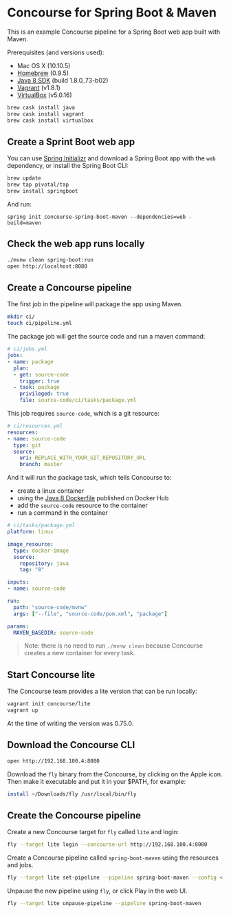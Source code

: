 # Concourse for Spring Boot & Maven

This is an example Concourse pipeline for a Spring Boot web app built with Maven.

Prerequisites (and versions used):

- Mac OS X (10.10.5)
- [Homebrew] (0.9.5)
- [Java 8 SDK] (build 1.8.0_73-b02)
- [Vagrant] (v1.8.1)
- [VirtualBox] (v5.0.16)

```sh
brew cask install java
brew cask install vagrant
brew cask install virtualbox
```

## Create a Sprint Boot web app

You can use [Spring Initializr] and download a Spring Boot app with the `web` dependency, or install the Spring Boot CLI:

```sh
brew update
brew tap pivotal/tap
brew install springboot
```

And run:

```
spring init concourse-spring-boot-maven --dependencies=web -build=maven
```

## Check the web app runs locally

```sh
./mvnw clean spring-boot:run
open http://localhost:8080
```

## Create a Concourse pipeline

The first job in the pipeline will package the app using Maven.

```sh
mkdir ci/
touch ci/pipeline.yml
```

The package job will get the source code and run a maven command:

```yaml
# ci/jobs.yml
jobs:
- name: package
  plan:
  - get: source-code
    trigger: true
  - task: package
    privileged: true
    file: source-code/ci/tasks/package.yml
```

This job requires `source-code`, which is a git resource:

```yaml
# ci/resources.yml
resources:
- name: source-code
  type: git
  source:
    uri: REPLACE_WITH_YOUR_GIT_REPOSITORY_URL
    branch: master
```

And it will run the package task, which tells Concourse to:

- create a linux container
- using the [Java 8 Dockerfile] published on Docker Hub
- add the `source-code` resource to the container
- run a command in the container

```yaml
# ci/tasks/package.yml
platform: linux

image_resource:
  type: docker-image
  source:
    repository: java
    tag: "8"

inputs:
- name: source-code

run:
  path: "source-code/mvnw"
  args: ["--file", "source-code/pom.xml", "package"]

params:
  MAVEN_BASEDIR: source-code
```

> Note: there is no need to run `./mvnw clean` because Concourse creates a new container for every task.

## Start Concourse lite

The Concourse team provides a lite version that can be run locally:

```sh
vagrant init concourse/lite
vagrant up
```

At the time of writing the version was 0.75.0.

## Download the Concourse CLI

```sh
open http://192.168.100.4:8080
```

Download the `fly` binary from the Concourse, by clicking on the Apple icon.
Then make it executable and put it in your $PATH, for example:

```sh
install ~/Downloads/fly /usr/local/bin/fly
```

## Create the Concourse pipeline

Create a new Concourse target for `fly` called `lite` and login:

```sh
fly --target lite login --concourse-url http://192.168.100.4:8080
```

Create a Concourse pipeline called `spring-boot-maven` using the resources and jobs.

```sh
fly --target lite set-pipeline --pipeline spring-boot-maven --config <(cat ci/resources.yml ci/jobs.yml)
```

Unpause the new pipeline using `fly`, or click Play in the web UI.

```sh
fly --target lite unpause-pipeline --pipeline spring-boot-maven
```


[Homebrew]: http://brew.sh/
[Java 8 SDK]: http://www.oracle.com/technetwork/java/javase/downloads/jdk8-downloads-2133151.html
[Spring Initializr]: https://start.spring.io/
[Java 8 Dockerfile]: https://hub.docker.com/_/java/
[Vagrant]: https://www.vagrantup.com/downloads.html
[VirtualBox]: https://www.virtualbox.org/wiki/Downloads
